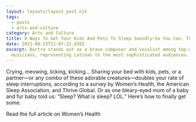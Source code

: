 ```yaml
---
layout: layouts/layout_post.njk
tags:
  - posts
  - arts-and-culture
category: Arts and Culture
title: 8 Ways To Get Your Kids And Pets To Sleep Soundly—So You Can, Too
date: 2021-08-23T21:07:22.830Z
excerpt: Bartra stands out as a brave composer and vocalist among top-class
  musicians, representing Latinas to the most sophisticated audiences.
---
```

Crying, meowing, licking, kicking…  Sharing your bed with kids, pets, or a partner—or any combo of these adorable creatures—doubles your rate of sleep interruptions, according to a survey by Women’s Health, the American Sleep Association, and Thrive Global. Or as one bleary-eyed mom of a baby and fur baby told us: “Sleep? What is sleep? LOL.” Here’s how to finally get some:

Read the full article on Women’s Health
